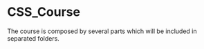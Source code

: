 # CSS_Course

The course is composed by several parts which will be included in separated folders.

<!--

-->
